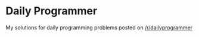 Daily Programmer
===============

My solutions for daily programming problems posted on [/r/dailyprogrammer](www.reddit.com/r/dailyprogrammer)
